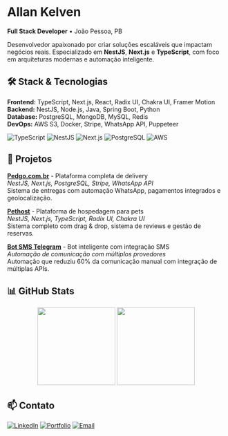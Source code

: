 # Allan Kelven
**Full Stack Developer** • João Pessoa, PB

Desenvolvedor apaixonado por criar soluções escaláveis que impactam negócios reais. Especializado em **NestJS**, **Next.js** e **TypeScript**, com foco em arquiteturas modernas e automação inteligente.

## 🛠 Stack & Tecnologias
**Frontend:** TypeScript, Next.js, React, Radix UI, Chakra UI, Framer Motion  
**Backend:** NestJS, Node.js, Java, Spring Boot, Python  
**Database:** PostgreSQL, MongoDB, MySQL, Redis  
**DevOps:** AWS S3, Docker, Stripe, WhatsApp API, Puppeteer  

![TypeScript](https://img.shields.io/badge/-TypeScript-007ACC?style=flat&logo=typescript&logoColor=white)
![NestJS](https://img.shields.io/badge/-NestJS-E0234E?style=flat&logo=nestjs&logoColor=white)
![Next.js](https://img.shields.io/badge/-Next.js-000000?style=flat&logo=nextdotjs&logoColor=white)
![PostgreSQL](https://img.shields.io/badge/-PostgreSQL-336791?style=flat&logo=postgresql&logoColor=white)
![AWS](https://img.shields.io/badge/-AWS-232F3E?style=flat&logo=amazon-aws&logoColor=white)

## 🚀 Projetos

**[Pedgo.com.br](https://pedgo.com.br)** - Plataforma completa de delivery  
*NestJS, Next.js, PostgreSQL, Stripe, WhatsApp API*  
Sistema de entregas com automação WhatsApp, pagamentos integrados e geolocalização.

**[Pethost](https://github.com/co-finampy/pethost-web)** - Plataforma de hospedagem para pets  
*NestJS, Next.js, TypeScript, Radix UI, Chakra UI*  
Sistema completo com drag & drop, sistema de reviews e gestão de reservas.

**[Bot SMS Telegram](https://github.com/allankdev/botsms)** - Bot inteligente com integração SMS  
*Automação de comunicação com múltiplos provedores*  
Automação que reduziu 60% da comunicação manual com integração de múltiplas APIs.

## 📊 GitHub Stats
<div align="center">
  <img height="180em" src="https://github-readme-stats.vercel.app/api?username=allankdev&show_icons=true&theme=github_dark&hide_border=true&count_private=true"/>
  <img height="180em" src="https://github-readme-stats.vercel.app/api/top-langs/?username=allankdev&layout=compact&theme=github_dark&hide_border=true"/>
</div>

## 📫 Contato
[![LinkedIn](https://img.shields.io/badge/-LinkedIn-0077B5?style=flat&logo=linkedin&logoColor=white)](https://www.linkedin.com/in/allankelven)
[![Portfolio](https://img.shields.io/badge/-Portfolio-000000?style=flat&logo=vercel&logoColor=white)](https://allan-kelven.vercel.app)
[![Email](https://img.shields.io/badge/-Email-D14836?style=flat&logo=gmail&logoColor=white)](mailto:allankelven.ak@gmail.com)
